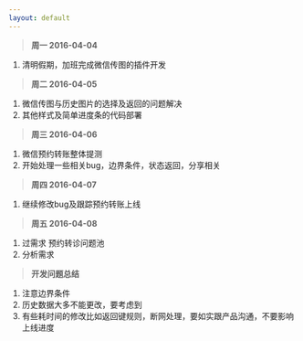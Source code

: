 ```yaml
---
layout: default
---
```


>**周一 2016-04-04**

1. 清明假期，加班完成微信传图的插件开发

>**周二 2016-04-05**

1. 微信传图与历史图片的选择及返回的问题解决
2. 其他样式及简单进度条的代码部署

>**周三 2016-04-06**

1. 微信预约转账整体提测
2. 开始处理一些相关bug，边界条件，状态返回，分享相关

>**周四 2016-04-07**

1. 继续修改bug及跟踪预约转账上线

>**周五 2016-04-08**

1. 过需求 预约转诊问题池
2. 分析需求 

>**开发问题总结**

1. 注意边界条件
2. 历史数据大多不能更改，要考虑到
3. 有些耗时间的修改比如返回键规则，断网处理，要如实跟产品沟通，不要影响上线进度

